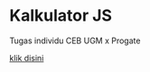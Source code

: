 # Kalkulator JS

<p>Tugas individu CEB UGM x Progate</p>
<a href="https://audyningrum27.github.io/calculator_ceb/" target="_blank">klik disini</a>
